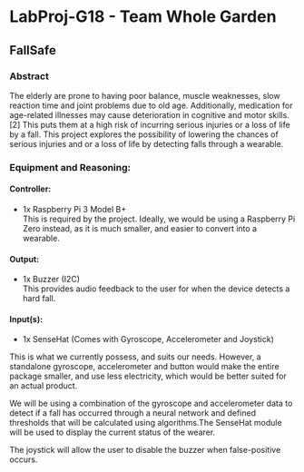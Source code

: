 # LabProj-G18 - Team Whole Garden
## FallSafe

### Abstract
The elderly are prone to having poor balance, muscle weaknesses, slow reaction time and  joint problems due to old age. Additionally, medication for age-related illnesses may cause deterioration in cognitive and motor skills.[2] This puts them at a high risk of incurring serious injuries or a loss of life by a fall.
This project explores the possibility of lowering the chances of serious injuries and or a loss of life by detecting falls through a wearable.

### Equipment and Reasoning:
#### Controller:
- 1x Raspberry Pi 3 Model B+  
This is required by the project. Ideally, we would be using a Raspberry Pi Zero instead, as it is much smaller, and easier to convert into a wearable. 

#### Output:
- 1x Buzzer (I2C)  
This provides audio feedback to the user for when the device detects a hard fall. 

#### Input(s):
- 1x SenseHat (Comes with Gyroscope, Accelerometer and Joystick)  


This is what we currently possess, and suits our needs. However, a standalone gyroscope, accelerometer and button would make the entire package smaller, and use less electricity, which would be better suited for an actual product.  

We will be using a combination of the gyroscope and accelerometer data to detect if a fall has occurred through a neural network and defined thresholds that will be calculated using algorithms.The SenseHat module will be used to display the current status of the wearer.  

The joystick will allow the user to disable the buzzer when false-positive occurs.
